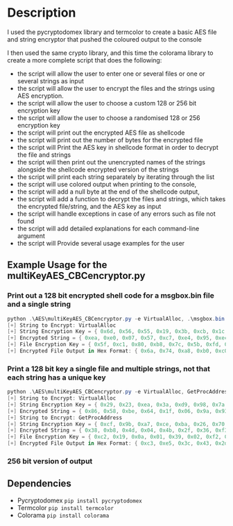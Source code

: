 # Description
I used the pycryptodomex library and termcolor to create a basic AES file and string encryptor that pushed the coloured output to the console

I then used the same crypto library, and this time the colorama library to create a more complete script that does the following:

- the script will allow the user to enter one or several files or one or several strings as input
- the script will allow the user to encrypt the files and the strings using AES encryption.
- the script will allow the user to choose a custom 128 or 256 bit encryption key
- the script will allow the user to choose a randomised 128 or 256 encryption key
- the script will print out the encrypted AES file as shellcode
- the script will print out the number of bytes for the encrypted file
- the script will Print the AES key in shellcode format in order to decrypt the file and strings
- the script will then print out the unencrypted names of the strings alongside the shellcode encrypted version of the strings
- the script will print each string separately by iterating through the list
- the script will use colored output when printing to the console, 
- the script will add a null byte at the end of the shellcode output,
- the script will add a function to decrypt the files and strings, which takes the encrypted file/string, and the AES key as input
- the script will handle exceptions in case of any errors such as file not found
- the script will add detailed explanations for each command-line argument
- the script will Provide several usage examples for the user

## Example Usage for the multiKeyAES_CBCencryptor.py

### Print out a 128 bit encrypted shell code for a msgbox.bin file and a single string
```powershell
python .\AES\multiKeyAES_CBCencryptor.py -e VirtualAlloc, .\msgbox.bin -k 128 -p notApassword
[+] String to Encrypt: VirtualAlloc
[+] String Encryption Key = { 0x6d, 0x56, 0x55, 0x19, 0x3b, 0xcb, 0x1c, 0x0f, 0xf9, 0x55, 0x28, 0x69, 0x66, 0x72, 0x26, 0xb5 };
[+] Encrypted String = { 0xea, 0xe0, 0x07, 0x57, 0xc7, 0xe4, 0x95, 0xec, 0xd4, 0xf0, 0x15, 0x12, 0xad, 0x07, 0xfb, 0x2f };
[+] File Encryption Key = { 0x5f, 0xc1, 0x80, 0xb8, 0x7c, 0x5b, 0xfd, 0xd0, 0xae, 0x3d, 0xc0, 0x95, 0xc5, 0x85, 0x05, 0xee };
[+] Encrypted File Output in Hex Format: { 0x6a, 0x74, 0xa8, 0xb0, 0xc0, 0x37, 0xe9, 0x17, 0x87, 0xc1, 0x59, 0xbb, 0xb5, 0xb7, 0x3b, 0xf0, 0x89, 0x8e, 0x37, 0x45, 0xb3, 0xc1, 0x6e, 0x35, 0xa7, 0x71, 0xca, 0x1a, 0xd6, 0x23, 0xa7, 0x9b, 0x18, 0x41, 0xa1, 0xe6, 0x4e, 0x08, 0x18, 0xa1, 0x20, 0xa6, 0xb6, 0x2d, 0x3b, 0xc9, 0x6c, 0xd5, 0xf0, 0xf9, 0x7d, 0xfb, 0x89, 0xdd, 0x7b, 0x2d, 0x79, 0xab, 0x55, 0x08, 0xfe, 0xca, 0xb9, 0x7f, 0xb8, 0xe9, 0x79, 0xb3, 0x44, 0xa1, 0x1d, 0xe1, 0x03, 0xb5, 0xa7, 0x2d, 0x79, 0x68, 0xc1, 0x8b, 0xb0, 0xae, 0xe5, 0xce, 0x48, 0x10, 0xd7, 0xdc, 0x01, 0xd1, 0x70, 0x24, 0x48, 0x96, 0x5e, 0x02, 0x2d, 0x3c, 0xf4, 0xcf, 0x37, 0x0f, 0xa5, 0x6d, 0x2a, 0x28, 0xf1, 0xd8, 0x90, 0x63, 0x4f, 0x43, 0x9f, 0x3a, 0xf3, 0x0f, 0xe5, 0x18, 0xd9, 0x92, 0xa6, 0xc9, 0xf7, 0xf9, 0x81, 0xdd, 0x10, 0x2f, 0x20, 0x86, 0x5c, 0x53, 0xc4, 0x94, 0x60, 0xfe, 0x2d, 0xf0, 0xb2, 0x91, 0x31, 0xb8, 0xe0, 0x35, 0x69, 0xbe, 0xa4, 0xc5, 0xb5, 0xe2, 0x3c, 0x97, 0x26, 0x42, 0x90, 0x8e, 0xfa, 0x1a, 0xea, 0x88, 0x44, 0x1a, 0x82, 0x5a, 0x78, 0x29, 0x01, 0x86, 0xeb, 0x4d, 0x66, 0x5d, 0x69, 0xa2, 0xcb, 0x1b, 0xd3, 0x59, 0xbc, 0x3b, 0xa7, 0x60, 0xcd, 0x96, 0xf6, 0xde, 0xcc, 0x7e, 0xd8, 0x2c, 0x89, 0xd0, 0x6c, 0x23, 0xd7, 0x66, 0xc9, 0x2b, 0x73, 0x2b, 0x9e, 0x14, 0xc0, 0x14, 0xaf, 0xdd, 0xc1, 0xa1, 0x1b, 0x6c, 0x41, 0xb8, 0xaf, 0x7d, 0x74, 0xbe, 0x78, 0xdc, 0x89, 0x4b, 0xd0, 0x94, 0x20, 0xae, 0x00, 0x1c, 0xf2, 0x98, 0x97, 0x4f, 0xef, 0x13, 0x28, 0x37, 0x8c, 0x82, 0x57, 0xda, 0x19, 0x43, 0xa4, 0x57, 0xbe, 0x91, 0x66, 0xb1, 0x65, 0xfc, 0xb5, 0x39, 0x5b, 0x00, 0x0c, 0x53, 0xc0, 0x50, 0xa7, 0x2c, 0x61, 0x59, 0xb6, 0xf0, 0x82, 0xbe, 0x61, 0x2c, 0x94, 0xdd, 0x00, 0x3f, 0xaf, 0x8d, 0xba, 0x0f, 0x19, 0xe7, 0x34, 0x9e, 0x1a, 0xaf, 0x1b, 0xf5, 0x68, 0xf7, 0x3b, 0xcc, 0x56, 0xf4, 0x31, 0xb2, 0x2b, 0x67, 0x93, 0x2d, 0x28, 0xe7, 0xdd, 0xbe, 0x4b, 0x18, 0xa5, 0x95, 0x37, 0xf7, 0xd6, 0x22, 0x8e, 0xf1, 0x90, 0x31, 0x04, 0xd4, 0x91, 0x13, 0x86, 0x19, 0x23, 0x7d, 0xc9, 0x8d, 0xc4, 0x72, 0x4a, 0xd3, 0xff, 0x65, 0x73, 0xeb, 0xae, 0x01, 0x97, 0x48, 0x8b, 0x73, 0x67, 0x4e, 0x37, 0x3f, 0x01, 0x49, 0xc0, 0xa0, 0x42, 0x1f, 0x14, 0x63, 0xa6, 0xf8, 0x62, 0xf9, 0xc1, 0x2a };

```

### Print a 128 bit key a single file and multiple strings, not that each string has a unique key

```powershell
python .\AES\multiKeyAES_CBCencryptor.py -e VirtualAlloc, GetProcAddress, .\msgbox.bin -k 128 -p notApassword
[+] String to Encrypt: VirtualAlloc
[+] String Encryption Key = { 0x29, 0x23, 0xea, 0x3a, 0xd9, 0x98, 0x7a, 0x0a, 0xdf, 0xf1, 0x1a, 0x37, 0x36, 0x9a, 0x67, 0xed };
[+] Encrypted String = { 0x86, 0x58, 0xbe, 0x64, 0x1f, 0x06, 0x9a, 0x93, 0xb2, 0xdd, 0x89, 0x46, 0xe4, 0xab, 0x06, 0x41 };
[+] String to Encrypt: GetProcAddress
[+] String Encryption Key = { 0xcf, 0x9b, 0xa7, 0xce, 0xba, 0x26, 0x70, 0xc7, 0x5e, 0x04, 0x97, 0x7a, 0x63, 0x0f, 0x0c, 0xf5 };
[+] Encrypted String = { 0x38, 0xb8, 0x4d, 0x04, 0x4b, 0x2f, 0x36, 0xf3, 0xc3, 0x5b, 0x51, 0x78, 0x6e, 0xd2, 0xa9, 0x60 };
[+] File Encryption Key = { 0xc2, 0x19, 0x0a, 0x01, 0x39, 0x02, 0xf2, 0xf6, 0x95, 0x32, 0xbe, 0x6a, 0xf9, 0x9d, 0x6c, 0x66 };
[+] Encrypted File Output in Hex Format: { 0xc3, 0xe5, 0x3c, 0x43, 0x2d, 0x0d, 0x90, 0xef, 0xd0, 0xfb, 0x8c, 0x84, 0x0c, 0x84, 0x92, 0xd8, 0x26, 0x25, 0x57, 0x3a, 0xfd, 0x28, 0x47, 0x4c, 0x36, 0x3c, 0x6c, 0xe7, 0x94, 0x06, 0xbb, 0xf4, 0xcc, 0x82, 0x24, 0xbe, 0xf0, 0x90, 0x57, 0x3f, 0xb0, 0x64, 0x4f, 0x8d, 0x88, 0x55, 0xfa, 0x39, 0xe1, 0x5f, 0x1f, 0x37, 0xda, 0x3a, 0x5e, 0xf4, 0xaa, 0x3f, 0xfe, 0xc7, 0x06, 0xbf, 0x69, 0x04, 0x71, 0x49, 0xf4, 0xfc, 0x06, 0x28, 0x61, 0x0e, 0x07, 0x0a, 0x1d, 0x08, 0xe7, 0x96, 0xd4, 0xf0, 0x85, 0x28, 0xa2, 0x27, 0x73, 0x0a, 0x67, 0x15, 0x6f, 0xd8, 0xee, 0x30, 0xab, 0x61, 0x58, 0x09, 0x50, 0x9e, 0x72, 0x20, 0x98, 0x7a, 0x53, 0x38, 0x40, 0x5c, 0x09, 0xca, 0x54, 0xbd, 0x18, 0xaa, 0xc7, 0x63, 0x59, 0x5e, 0x45, 0x7b, 0x01, 0x45, 0x3f, 0xf4, 0x03, 0x43, 0x8f, 0x13, 0x2a, 0x67, 0x47, 0xc5, 0x0d, 0xd9, 0xde, 0xb7, 0x38, 0x28, 0xe5, 0x2f, 0xd6, 0x2a, 0x8f, 0x96, 0x09, 0xff, 0x6f, 0xd1, 0xfe, 0xa9, 0xf1, 0x3d, 0x34, 0x70, 0xe8, 0x8b, 0xec, 0x96, 0x89, 0x21, 0xa8, 0x0a, 0x48, 0xda, 0x16, 0x9c, 0x11, 0x82, 0xea, 0xc7, 0x3d, 0xaa, 0xa6, 0x0f, 0x81, 0x9a, 0x6d, 0x4e, 0x56, 0xe5, 0xc8, 0xea, 0x31, 0xba, 0xd9, 0xc6, 0x42, 0x72, 0x93, 0x00, 0x45, 0xac, 0xbf, 0x49, 0xab, 0x30, 0xac, 0x72, 0xcc, 0x71, 0x3c, 0x5f, 0xfe, 0x4e, 0xcc, 0xef, 0x8a, 0x6b, 0x21, 0xac, 0x75, 0x5b, 0xdd, 0x14, 0xb2, 0x09, 0xd0, 0xce, 0xf8, 0xee, 0x18, 0x88, 0x46, 0xcc, 0x0b, 0xed, 0x9a, 0xde, 0x46, 0xa0, 0xe9, 0xc5, 0x35, 0xa9, 0x27, 0xad, 0x63, 0x3d, 0xcb, 0x85, 0x9c, 0xed, 0x30, 0x14, 0x21, 0x0c, 0xa7, 0xe4, 0xa2, 0x56, 0x55, 0x73, 0xe9, 0x0f, 0xae, 0xb4, 0xe7, 0xbb, 0xf0, 0xca, 0x52, 0xce, 0xe7, 0x78, 0x33, 0xe4, 0xfa, 0xd9, 0x0c, 0xcf, 0x81, 0x21, 0xf2, 0xb8, 0x9c, 0x9e, 0xf2, 0x8a, 0xc2, 0x50, 0x9a, 0x12, 0xee, 0xdb, 0xee, 0xfa, 0x84, 0x8c, 0x85, 0x0d, 0x46, 0x64, 0x9e, 0x12, 0x06, 0x7d, 0x1c, 0x61, 0xba, 0x88, 0x50, 0x96, 0x98, 0x89, 0x8c, 0x52, 0x2c, 0xf5, 0xea, 0x20, 0x51, 0x09, 0x9b, 0xf3, 0x50, 0xd4, 0xe2, 0x0a, 0x31, 0xd0, 0xd6, 0xe5, 0xe1, 0x8d, 0x8a, 0x1b, 0x11, 0x65, 0x30, 0x37, 0x66, 0x08, 0x68, 0xe4, 0xa4, 0x87, 0x9e, 0x1e, 0xa2, 0x26, 0xdb, 0x8b, 0xe2, 0x0a, 0x78, 0x4a, 0x69, 0x3c, 0x52, 0x4f, 0xce, 0x06, 0x47, 0x0c };

```
### 256 bit version of output


## Dependencies
- Pycryptodomex `pip install pycryptodomex`
- Termcolor     `pip install termcolor`
- Colorama      `pip install colorama`